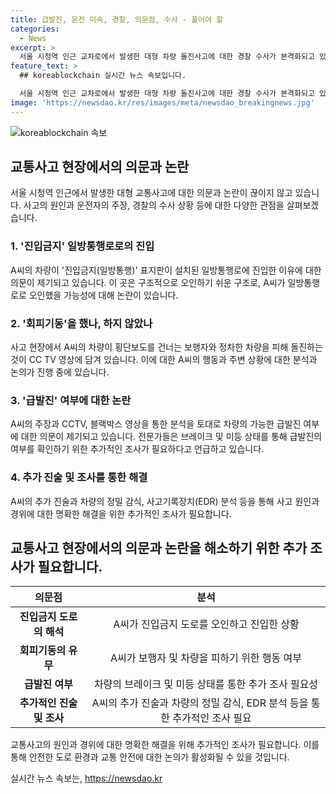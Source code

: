 ```yaml
---
title: 급발진, 운전 미숙, 경찰, 의문점, 수사 - 풀어야 할
categories:
  - News
excerpt: >
  서울 시청역 인근 교차로에서 발생한 대형 차량 돌진사고에 대한 경찰 수사가 본격화되고 있는 가운데, 가해 차량 운전자의 급발진 주장과 함께 사고 원인을 놓고 의문이 제기되고 있다. A씨의 주장과 전문가들의 해석, CCTV 등을 종합해 사고 원인과 A씨의 주장을 검토하고 있으며, 진입금지 일방통행로로의 진입 및 인도 침범에 대한 여부 등이 수사의 중점이 되고 있다. 차량의 급발진 여부에 대한 확실한 결론은 아직 나오지 않았으나, 피해를 최소화하기 위한 회피 기동 여부 등도 함께 고려될 예정이다. 최근 사건의 경과는 계속 주시되고 있다.
feature_text: >
  ## koreablockchain 실시간 뉴스 속보입니다.

  서울 시청역 인근 교차로에서 발생한 대형 차량 돌진사고에 대한 경찰 수사가 본격화되고 있는 가운데, 가해 차량 운전자의 급발진 주장과 함께 사고 원인을 놓고 의문이 제기되고 있다. A씨의 주장과 전문가들의 해석, CCTV 등을 종합해 사고 원인과 A씨의 주장을 검토하고 있으며, 진입금지 일방통행로로의 진입 및 인도 침범에 대한 여부 등이 수사의 중점이 되고 있다. 차량의 급발진 여부에 대한 확실한 결론은 아직 나오지 않았으나, 피해를 최소화하기 위한 회피 기동 여부 등도 함께 고려될 예정이다. 최근 사건의 경과는 계속 주시되고 있다.
image: 'https://newsdao.kr/res/images/meta/newsdao_breakingnews.jpg'
---
```


<p><img src="https://newsdao.kr/res/images/meta/newsdao_breakingnews.jpg" alt="koreablockchain 속보" /></p>

<h2 data-ke-size="size26">교통사고 현장에서의 의문과 논란</h2>

<p data-ke-size="size16">서울 시청역 인근에서 발생한 대형 교통사고에 대한 의문과 논란이 끊이지 않고 있습니다. 사고의 원인과 운전자의 주장, 경찰의 수사 상황 등에 대한 다양한 관점을 살펴보겠습니다.</p>

<h3><b>1. '진입금지' 일방통행로로의 진입</b></h3>

<p data-ke-size="size16">A씨의 차량이 '진입금지(일방통행)' 표지판이 설치된 일방통행로에 진입한 이유에 대한 의문이 제기되고 있습니다. 이 곳은 구조적으로 오인하기 쉬운 구조로, A씨가 일방통행로로 오인했을 가능성에 대해 논란이 있습니다.</p>

<h3><b>2. '회피기동'을 했나, 하지 않았나</b></h3>

<p data-ke-size="size16">사고 현장에서 A씨의 차량이 횡단보도를 건너는 보행자와 정차한 차량을 피해 돌진하는 것이 CC TV 영상에 담겨 있습니다. 이에 대한 A씨의 행동과 주변 상황에 대한 분석과 논의가 진행 중에 있습니다.</p>

<h3><b>3. '급발진' 여부에 대한 논란</b></h3>

<p data-ke-size="size16">A씨의 주장과 CCTV, 블랙박스 영상을 통한 분석을 토대로 차량의 가능한 급발진 여부에 대한 의문이 제기되고 있습니다. 전문가들은 브레이크 및 미등 상태를 통해 급발진의 여부를 확인하기 위한 추가적인 조사가 필요하다고 언급하고 있습니다.</p>

<h3><b>4. 추가 진술 및 조사를 통한 해결</b></h3>

<p data-ke-size="size16">A씨의 추가 진술과 차량의 정밀 감식, 사고기록장치(EDR) 분석 등을 통해 사고 원인과 경위에 대한 명확한 해결을 위한 추가적인 조사가 필요합니다.</p>

<h2 data-ke-size="size26">교통사고 현장에서의 의문과 논란을 해소하기 위한 추가 조사가 필요합니다.</h2>

<table>
    <thead>
        <tr>
            <th>의문점</th>
            <th>분석</th>
        </tr>
    </thead>
    <tbody>
        <tr>
            <td style="text-align: center; height: 17px;"><b>진입금지 도로의 해석</b></td>
            <td style="text-align: center; height: 17px;">A씨가 진입금지 도로를 오인하고 진입한 상황</td>
        </tr>
        <tr>
            <td style="text-align: center; height: 17px;"><b>회피기동의 유무</b></td>
            <td style="text-align: center; height: 17px;">A씨가 보행자 및 차량을 피하기 위한 행동 여부</td>
        </tr>
        <tr>
            <td style="text-align: center; height: 17px;"><b>급발진 여부</b></td>
            <td style="text-align: center; height: 17px;">차량의 브레이크 및 미등 상태를 통한 추가 조사 필요성</td>
        </tr>
        <tr>
            <td style="text-align: center; height: 17px;"><b>추가적인 진술 및 조사</b></td>
            <td style="text-align: center; height: 17px;">A씨의 추가 진술과 차량의 정밀 감식, EDR 분석 등을 통한 추가적인 조사 필요</td>
        </tr>
    </tbody>
</table>

<p data-ke-size="size16">교통사고의 원인과 경위에 대한 명확한 해결을 위해 추가적인 조사가 필요합니다. 이를 통해 안전한 도로 환경과 교통 안전에 대한 논의가 활성화될 수 있을 것입니다.</p>
실시간 뉴스 속보는, <a href="https://newsdao.kr" rel="dofollow">https://newsdao.kr</a>


